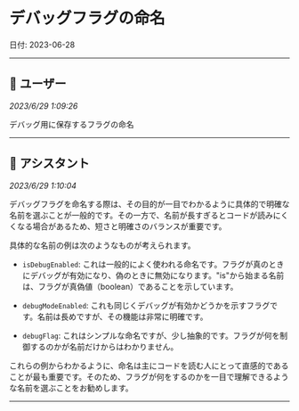 # デバッグフラグの命名

日付: 2023-06-28

---

## 👤 ユーザー
*2023/6/29 1:09:26*

デバッグ用に保存するフラグの命名

---

## 🤖 アシスタント
*2023/6/29 1:10:04*

デバッグフラグを命名する際は、その目的が一目でわかるように具体的で明確な名前を選ぶことが一般的です。その一方で、名前が長すぎるとコードが読みにくくなる場合があるため、短さと明確さのバランスが重要です。

具体的な名前の例は次のようなものが考えられます。

- `isDebugEnabled`: これは一般的によく使われる命名です。フラグが真のときにデバッグが有効になり、偽のときに無効になります。"is"から始まる名前は、フラグが真偽値（boolean）であることを示しています。

- `debugModeEnabled`: これも同じくデバッグが有効かどうかを示すフラグです。名前は長めですが、その機能は非常に明確です。

- `debugFlag`: これはシンプルな命名ですが、少し抽象的です。フラグが何を制御するのかが名前だけからはわかりません。

これらの例からわかるように、命名は主にコードを読む人にとって直感的であることが最も重要です。そのため、フラグが何をするのかを一目で理解できるような名前を選ぶことをお勧めします。

---
